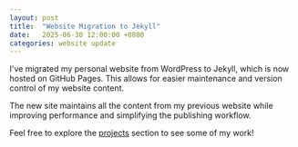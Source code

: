 ```yaml
---
layout: post
title:  "Website Migration to Jekyll"
date:   2025-06-30 12:00:00 +0800
categories: website update
---
```


I've migrated my personal website from WordPress to Jekyll, which is now hosted on GitHub Pages. This allows for easier maintenance and version control of my website content.

The new site maintains all the content from my previous website while improving performance and simplifying the publishing workflow.

Feel free to explore the [projects](/projects/) section to see some of my work!